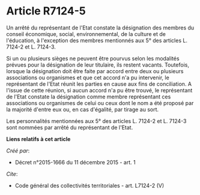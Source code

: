 # Article R7124-5

Un arrêté du représentant de l'Etat constate la désignation des membres du conseil économique, social, environnemental, de la
culture et de l'éducation, à l'exception des membres mentionnés aux 5° des articles L. 7124-2 et L. 7124-3. 

Si un ou plusieurs sièges ne peuvent être pourvus selon les modalités prévues pour la désignation de leur titulaire, ils
restent vacants. Toutefois, lorsque la désignation doit être faite par accord entre deux ou plusieurs associations ou
organismes et que cet accord n'a pu intervenir, le représentant de l'Etat réunit les parties en cause aux fins de
conciliation. A l'issue de cette réunion, si aucun accord n'a pu être trouvé, le représentant de l'Etat constate la
désignation comme membre représentant ces associations ou organismes de celui ou ceux dont le nom a été proposé par la
majorité d'entre eux ou, en cas d'égalité, par tirage au sort. 

Les personnalités mentionnées aux 5° des articles L. 7124-2 et L. 7124-3 sont nommées par arrêté du représentant de l'Etat.

**Liens relatifs à cet article**

_Créé par_:

  - Décret n°2015-1666 du 11 décembre 2015 - art. 1

_Cite_:

  - Code général des collectivités territoriales - art. L7124-2 (V)
